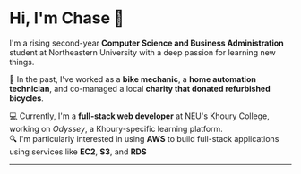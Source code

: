 # Hi, I'm Chase 👋  

I'm a rising second-year **Computer Science and Business Administration** student at Northeastern University with a deep passion for learning new things.  

🚴 In the past, I've worked as a **bike mechanic**, a **home automation technician**, and co-managed a local **charity that donated refurbished bicycles**.  

💻 Currently, I'm a **full-stack web developer** at NEU's Khoury College, working on *Odyssey*, a Khoury-specific learning platform.  
🔍 I'm particularly interested in using **AWS** to build full-stack applications using services like **EC2**, **S3**, and **RDS**

---
